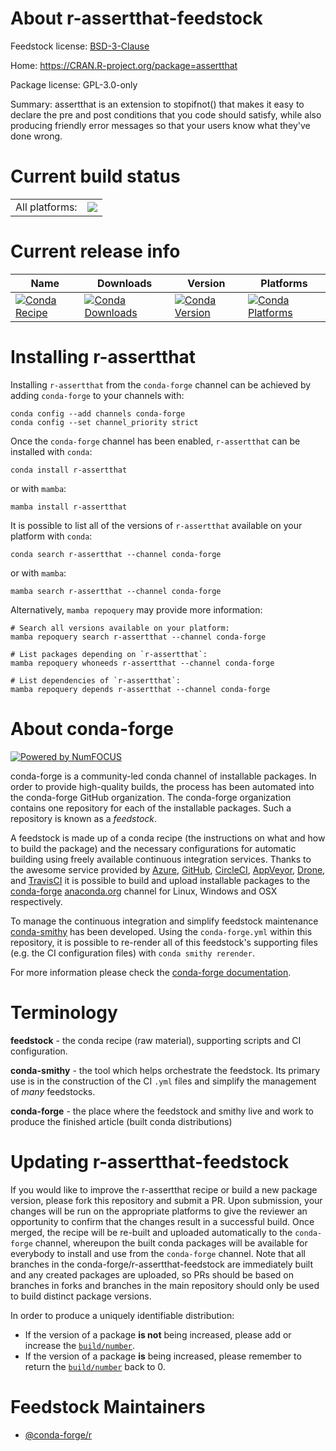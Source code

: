 About r-assertthat-feedstock
============================

Feedstock license: [BSD-3-Clause](https://github.com/conda-forge/r-assertthat-feedstock/blob/main/LICENSE.txt)

Home: https://CRAN.R-project.org/package=assertthat

Package license: GPL-3.0-only

Summary: assertthat is an extension to stopifnot() that makes it easy to declare the pre and post conditions that you code should satisfy, while also producing friendly error messages so that your users know what they've done wrong.

Current build status
====================


<table><tr><td>All platforms:</td>
    <td>
      <a href="https://dev.azure.com/conda-forge/feedstock-builds/_build/latest?definitionId=980&branchName=main">
        <img src="https://dev.azure.com/conda-forge/feedstock-builds/_apis/build/status/r-assertthat-feedstock?branchName=main">
      </a>
    </td>
  </tr>
</table>

Current release info
====================

| Name | Downloads | Version | Platforms |
| --- | --- | --- | --- |
| [![Conda Recipe](https://img.shields.io/badge/recipe-r--assertthat-green.svg)](https://anaconda.org/conda-forge/r-assertthat) | [![Conda Downloads](https://img.shields.io/conda/dn/conda-forge/r-assertthat.svg)](https://anaconda.org/conda-forge/r-assertthat) | [![Conda Version](https://img.shields.io/conda/vn/conda-forge/r-assertthat.svg)](https://anaconda.org/conda-forge/r-assertthat) | [![Conda Platforms](https://img.shields.io/conda/pn/conda-forge/r-assertthat.svg)](https://anaconda.org/conda-forge/r-assertthat) |

Installing r-assertthat
=======================

Installing `r-assertthat` from the `conda-forge` channel can be achieved by adding `conda-forge` to your channels with:

```
conda config --add channels conda-forge
conda config --set channel_priority strict
```

Once the `conda-forge` channel has been enabled, `r-assertthat` can be installed with `conda`:

```
conda install r-assertthat
```

or with `mamba`:

```
mamba install r-assertthat
```

It is possible to list all of the versions of `r-assertthat` available on your platform with `conda`:

```
conda search r-assertthat --channel conda-forge
```

or with `mamba`:

```
mamba search r-assertthat --channel conda-forge
```

Alternatively, `mamba repoquery` may provide more information:

```
# Search all versions available on your platform:
mamba repoquery search r-assertthat --channel conda-forge

# List packages depending on `r-assertthat`:
mamba repoquery whoneeds r-assertthat --channel conda-forge

# List dependencies of `r-assertthat`:
mamba repoquery depends r-assertthat --channel conda-forge
```


About conda-forge
=================

[![Powered by
NumFOCUS](https://img.shields.io/badge/powered%20by-NumFOCUS-orange.svg?style=flat&colorA=E1523D&colorB=007D8A)](https://numfocus.org)

conda-forge is a community-led conda channel of installable packages.
In order to provide high-quality builds, the process has been automated into the
conda-forge GitHub organization. The conda-forge organization contains one repository
for each of the installable packages. Such a repository is known as a *feedstock*.

A feedstock is made up of a conda recipe (the instructions on what and how to build
the package) and the necessary configurations for automatic building using freely
available continuous integration services. Thanks to the awesome service provided by
[Azure](https://azure.microsoft.com/en-us/services/devops/), [GitHub](https://github.com/),
[CircleCI](https://circleci.com/), [AppVeyor](https://www.appveyor.com/),
[Drone](https://cloud.drone.io/welcome), and [TravisCI](https://travis-ci.com/)
it is possible to build and upload installable packages to the
[conda-forge](https://anaconda.org/conda-forge) [anaconda.org](https://anaconda.org/)
channel for Linux, Windows and OSX respectively.

To manage the continuous integration and simplify feedstock maintenance
[conda-smithy](https://github.com/conda-forge/conda-smithy) has been developed.
Using the ``conda-forge.yml`` within this repository, it is possible to re-render all of
this feedstock's supporting files (e.g. the CI configuration files) with ``conda smithy rerender``.

For more information please check the [conda-forge documentation](https://conda-forge.org/docs/).

Terminology
===========

**feedstock** - the conda recipe (raw material), supporting scripts and CI configuration.

**conda-smithy** - the tool which helps orchestrate the feedstock.
                   Its primary use is in the construction of the CI ``.yml`` files
                   and simplify the management of *many* feedstocks.

**conda-forge** - the place where the feedstock and smithy live and work to
                  produce the finished article (built conda distributions)


Updating r-assertthat-feedstock
===============================

If you would like to improve the r-assertthat recipe or build a new
package version, please fork this repository and submit a PR. Upon submission,
your changes will be run on the appropriate platforms to give the reviewer an
opportunity to confirm that the changes result in a successful build. Once
merged, the recipe will be re-built and uploaded automatically to the
`conda-forge` channel, whereupon the built conda packages will be available for
everybody to install and use from the `conda-forge` channel.
Note that all branches in the conda-forge/r-assertthat-feedstock are
immediately built and any created packages are uploaded, so PRs should be based
on branches in forks and branches in the main repository should only be used to
build distinct package versions.

In order to produce a uniquely identifiable distribution:
 * If the version of a package **is not** being increased, please add or increase
   the [``build/number``](https://docs.conda.io/projects/conda-build/en/latest/resources/define-metadata.html#build-number-and-string).
 * If the version of a package **is** being increased, please remember to return
   the [``build/number``](https://docs.conda.io/projects/conda-build/en/latest/resources/define-metadata.html#build-number-and-string)
   back to 0.

Feedstock Maintainers
=====================

* [@conda-forge/r](https://github.com/conda-forge/r/)

